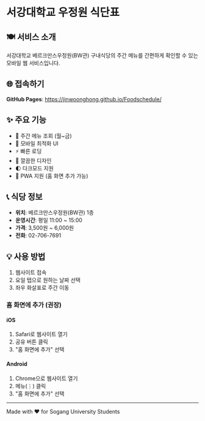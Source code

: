 # 서강대학교 우정원 식단표

## 🍽️ 서비스 소개

서강대학교 베르크만스우정원(BW관) 구내식당의 주간 메뉴를 간편하게 확인할 수 있는 모바일 웹 서비스입니다.

## 🌐 접속하기

**GitHub Pages**: https://jinwoonghong.github.io/Foodschedule/

## ✨ 주요 기능

- 📅 주간 메뉴 조회 (월~금)
- 📱 모바일 최적화 UI
- ⚡ 빠른 로딩
- 🎨 깔끔한 디자인
- 🌓 다크모드 지원
- 📲 PWA 지원 (홈 화면 추가 가능)

## 📞 식당 정보

- **위치**: 베르크만스우정원(BW관) 1층
- **운영시간**: 평일 11:00 ~ 15:00
- **가격**: 3,500원 ~ 6,000원
- **전화**: 02-706-7691

## 💡 사용 방법

1. 웹사이트 접속
2. 요일 탭으로 원하는 날짜 선택
3. 좌우 화살표로 주간 이동

### 홈 화면에 추가 (권장)

#### iOS
1. Safari로 웹사이트 열기
2. 공유 버튼 클릭
3. "홈 화면에 추가" 선택

#### Android
1. Chrome으로 웹사이트 열기
2. 메뉴(⋮) 클릭
3. "홈 화면에 추가" 선택

---

Made with ❤️ for Sogang University Students
